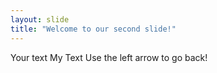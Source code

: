 ```yaml
---
layout: slide
title: "Welcome to our second slide!"
---
```

Your text My Text
Use the left arrow to go back!
